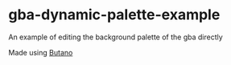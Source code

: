 # gba-dynamic-palette-example

An example of editing the background palette of the gba directly

Made using [Butano](https://github.com/GValiente/butano)
